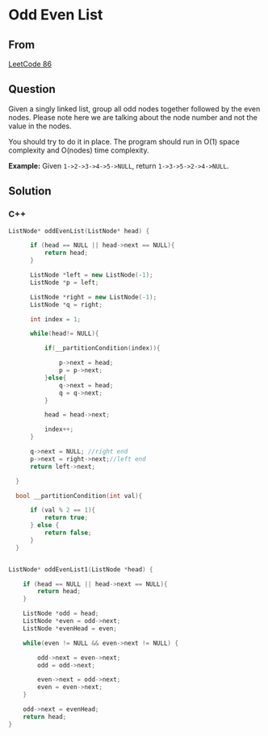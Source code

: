 # Odd Even List   



## From

[LeetCode 86](https://leetcode.com/problems/partition-list/description/)





## Question



Given a singly linked list, group all odd nodes together followed by the even nodes. Please note here we are talking about the node number and not the value in the nodes.

You should try to do it in place. The program should run in O(1) space complexity and O(nodes) time complexity.

**Example:**
Given `1->2->3->4->5->NULL`,
return `1->3->5->2->4->NULL`.



## Solution  

### C++

```c++
ListNode* oddEvenList(ListNode* head) {

      if (head == NULL || head->next == NULL){
          return head;
      }

      ListNode *left = new ListNode(-1);
      ListNode *p = left;

      ListNode *right = new ListNode(-1);
      ListNode *q = right;

      int index = 1;

      while(head!= NULL){

          if(__partitionCondition(index)){

              p->next = head;
              p = p->next;
          }else{
              q->next = head;
              q = q->next;
          }

          head = head->next;

          index++;
      }

      q->next = NULL; //right end
      p->next = right->next;//left end
      return left->next;

  }

  bool __partitionCondition(int val){

      if (val % 2 == 1){
          return true;
      } else {
          return false;
      }
  }

```



```c++

ListNode* oddEvenList1(ListNode *head) {

    if (head == NULL || head->next == NULL){
        return head;
    }

    ListNode *odd = head;
    ListNode *even = odd->next;
    ListNode *evenHead = even;

    while(even != NULL && even->next != NULL) {

        odd->next = even->next;
        odd = odd->next;

        even->next = odd->next;
        even = even->next;
    }

    odd->next = evenHead;
    return head;
}
```

